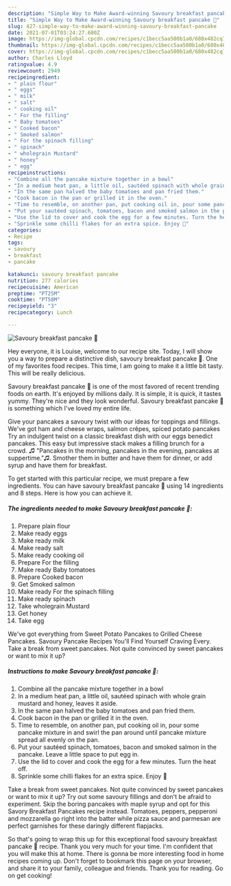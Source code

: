 ```yaml
---
description: "Simple Way to Make Award-winning Savoury breakfast pancake 🥞"
title: "Simple Way to Make Award-winning Savoury breakfast pancake 🥞"
slug: 427-simple-way-to-make-award-winning-savoury-breakfast-pancake
date: 2021-07-01T03:24:27.600Z
image: https://img-global.cpcdn.com/recipes/c1becc5aa500b1a0/680x482cq70/savoury-breakfast-pancake-recipe-main-photo.jpg
thumbnail: https://img-global.cpcdn.com/recipes/c1becc5aa500b1a0/680x482cq70/savoury-breakfast-pancake-recipe-main-photo.jpg
cover: https://img-global.cpcdn.com/recipes/c1becc5aa500b1a0/680x482cq70/savoury-breakfast-pancake-recipe-main-photo.jpg
author: Charles Lloyd
ratingvalue: 4.9
reviewcount: 2949
recipeingredient:
- " plain flour"
- " eggs"
- " milk"
- " salt"
- " cooking oil"
- " For the filling"
- " Baby tomatoes"
- " Cooked bacon"
- " Smoked salmon"
- " For the spinach filling"
- " spinach"
- " wholegrain Mustard"
- " honey"
- " egg"
recipeinstructions:
- "Combine all the pancake mixture together in a bowl"
- "In a medium heat pan, a little oil, sautéed spinach with whole grain mustard and honey, leaves it aside."
- "In the same pan halved the baby tomatoes and pan fried them."
- "Cook bacon in the pan or grilled it in the oven."
- "Time to resemble, on another pan, put cooking oil in, pour some pancake mixture in and swirl the pan around until pancake mixture spread all evenly on the pan."
- "Put your sautéed spinach, tomatoes, bacon and smoked salmon in the pancake. Leave a little space to put egg in."
- "Use the lid to cover and cook the egg for a few minutes. Turn the heat off."
- "Sprinkle some chilli flakes for an extra spice. Enjoy 🥞"
categories:
- Recipe
tags:
- savoury
- breakfast
- pancake

katakunci: savoury breakfast pancake 
nutrition: 277 calories
recipecuisine: American
preptime: "PT25M"
cooktime: "PT58M"
recipeyield: "3"
recipecategory: Lunch

---
```



![Savoury breakfast pancake 🥞](https://img-global.cpcdn.com/recipes/c1becc5aa500b1a0/680x482cq70/savoury-breakfast-pancake-recipe-main-photo.jpg)

Hey everyone, it is Louise, welcome to our recipe site. Today, I will show you a way to prepare a distinctive dish, savoury breakfast pancake 🥞. One of my favorites food recipes. This time, I am going to make it a little bit tasty. This will be really delicious.

Savoury breakfast pancake 🥞 is one of the most favored of recent trending foods on earth. It's enjoyed by millions daily. It is simple, it is quick, it tastes yummy. They're nice and they look wonderful. Savoury breakfast pancake 🥞 is something which I've loved my entire life.

Give your pancakes a savoury twist with our ideas for toppings and fillings. We&#39;ve got ham and cheese wraps, salmon crêpes, spiced potato pancakes Try an indulgent twist on a classic breakfast dish with our eggs benedict pancakes. This easy but impressive stack makes a filling brunch for a crowd. ♫ &#34;Pancakes in the morning, pancakes in the evening, pancakes at suppertime.&#34;♫. Smother them in butter and have them for dinner, or add syrup and have them for breakfast.


To get started with this particular recipe, we must prepare a few ingredients. You can have savoury breakfast pancake 🥞 using 14 ingredients and 8 steps. Here is how you can achieve it.

<!--inarticleads1-->

##### The ingredients needed to make Savoury breakfast pancake 🥞:

1. Prepare  plain flour
1. Make ready  eggs
1. Make ready  milk
1. Make ready  salt
1. Make ready  cooking oil
1. Prepare  For the filling
1. Make ready  Baby tomatoes
1. Prepare  Cooked bacon
1. Get  Smoked salmon
1. Make ready  For the spinach filling
1. Make ready  spinach
1. Take  wholegrain Mustard
1. Get  honey
1. Take  egg


We&#39;ve got everything from Sweet Potato Pancakes to Grilled Cheese Pancakes. Savoury Pancake Recipes You&#39;ll Find Yourself Craving Every. Take a break from sweet pancakes. Not quite convinced by sweet pancakes or want to mix it up? 

<!--inarticleads2-->

##### Instructions to make Savoury breakfast pancake 🥞:

1. Combine all the pancake mixture together in a bowl
1. In a medium heat pan, a little oil, sautéed spinach with whole grain mustard and honey, leaves it aside.
1. In the same pan halved the baby tomatoes and pan fried them.
1. Cook bacon in the pan or grilled it in the oven.
1. Time to resemble, on another pan, put cooking oil in, pour some pancake mixture in and swirl the pan around until pancake mixture spread all evenly on the pan.
1. Put your sautéed spinach, tomatoes, bacon and smoked salmon in the pancake. Leave a little space to put egg in.
1. Use the lid to cover and cook the egg for a few minutes. Turn the heat off.
1. Sprinkle some chilli flakes for an extra spice. Enjoy 🥞


Take a break from sweet pancakes. Not quite convinced by sweet pancakes or want to mix it up? Try out some savoury fillings and don&#39;t be afraid to experiment. Skip the boring pancakes with maple syrup and opt for this Savory Breakfast Pancakes recipe instead. Tomatoes, peppers, pepperoni and mozzarella go right into the batter while pizza sauce and parmesan are perfect garnishes for these daringly different flapjacks. 

So that's going to wrap this up for this exceptional food savoury breakfast pancake 🥞 recipe. Thank you very much for your time. I'm confident that you will make this at home. There is gonna be more interesting food in home recipes coming up. Don't forget to bookmark this page on your browser, and share it to your family, colleague and friends. Thank you for reading. Go on get cooking!
